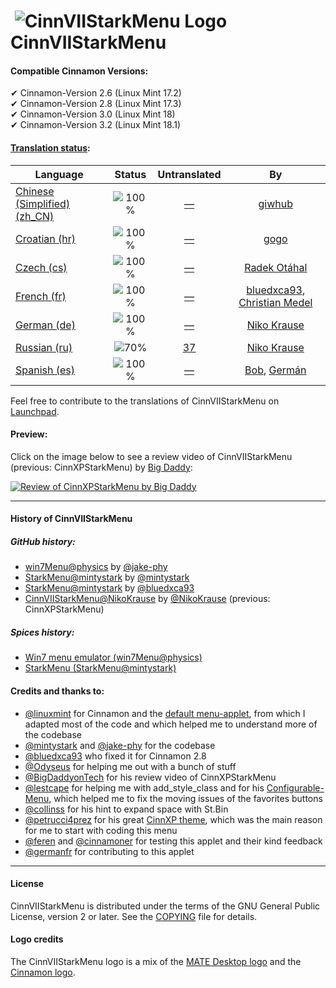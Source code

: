 # &#65279; ![CinnVIIStarkMenu Logo](https://git.io/vDWaq) CinnVIIStarkMenu

#### Compatible Cinnamon Versions:
&#10004; Cinnamon-Version 2.6 (Linux Mint 17.2) <br />
&#10004; Cinnamon-Version 2.8 (Linux Mint 17.3) <br />
&#10004; Cinnamon-Version 3.0 (Linux Mint 18)   <br />
&#10004; Cinnamon-Version 3.2 (Linux Mint 18.1) <br />

#### [Translation status](https://translations.launchpad.net/cinnviistarkmenu/trunk/+pots/cinnviistarkmenu/):

Language | Status | Untranslated | By
--------------|:--------:|:----------------:|:---:
[Chinese (Simplified) (zh_CN)](https://translations.launchpad.net/cinnviistarkmenu/trunk/+pots/cinnviistarkmenu/zh_CN)  | ![100%](http://progressed.io/bar/100) | [&mdash;](https://translations.launchpad.net/cinnviistarkmenu/trunk/+pots/cinnviistarkmenu/zh_CN/+translate?show=untranslated) | [giwhub](https://github.com/giwhub)
[Croatian (hr)](https://translations.launchpad.net/cinnviistarkmenu/trunk/+pots/cinnviistarkmenu/hr)  | ![100%](http://progressed.io/bar/100) | [&mdash;](https://translations.launchpad.net/cinnviistarkmenu/trunk/+pots/cinnviistarkmenu/hr/+translate?show=untranslated) | [gogo](https://launchpad.net/~trebelnik-stefina)
[Czech (cs)](https://translations.launchpad.net/cinnviistarkmenu/trunk/+pots/cinnviistarkmenu/cs)  | ![100%](http://progressed.io/bar/100) | [&mdash;](https://translations.launchpad.net/cinnviistarkmenu/trunk/+pots/cinnviistarkmenu/cs/+translate?show=untranslated) | [Radek Otáhal](https://launchpad.net/~radek-otahal)
[French (fr)](https://translations.launchpad.net/cinnviistarkmenu/trunk/+pots/cinnviistarkmenu/fr)  | ![100%](http://progressed.io/bar/100) | [&mdash;](https://translations.launchpad.net/cinnviistarkmenu/trunk/+pots/cinnviistarkmenu/fr/+translate?show=untranslated) | [bluedxca93](https://launchpad.net/~bluedxca93), [Christian Medel](https://launchpad.net/~cmedelahumada)
[German (de)](https://translations.launchpad.net/cinnviistarkmenu/trunk/+pots/cinnviistarkmenu/de)  | ![100%](http://progressed.io/bar/100) | [&mdash;](https://translations.launchpad.net/cinnviistarkmenu/trunk/+pots/cinnviistarkmenu/de/+translate?show=untranslated) | [Niko Krause](https://launchpad.net/~nikokrause)
[Russian (ru)](https://translations.launchpad.net/cinnviistarkmenu/trunk/+pots/cinnviistarkmenu/ru) | ![70%](http://progressed.io/bar/70) | [37](https://translations.launchpad.net/cinnviistarkmenu/trunk/+pots/cinnviistarkmenu/ru/+translate?show=untranslated) | [Niko Krause](https://launchpad.net/~nikokrause)
[Spanish (es)](https://translations.launchpad.net/cinnviistarkmenu/trunk/+pots/cinnviistarkmenu/es) | ![100%](http://progressed.io/bar/100) | [&mdash;](https://translations.launchpad.net/cinnviistarkmenu/trunk/+pots/cinnviistarkmenu/es/+translate?show=untranslated) | [Bob](https://launchpad.net/~basura1-p), [Germán](https://launchpad.net/~germanfr)

Feel free to contribute to the translations of CinnVIIStarkMenu on [Launchpad](https://translations.launchpad.net/cinnviistarkmenu).

#### Preview:
Click on the image below to see a review video of CinnVIIStarkMenu (previous: CinnXPStarkMenu) by [Big Daddy](https://www.youtube.com/channel/UCtZRKfyvx7GUEi-Lr7f4Nxg):

[![Review of CinnXPStarkMenu by Big Daddy](https://cloud.githubusercontent.com/assets/8415124/20908908/6d108a24-bb58-11e6-8d88-112f7250d630.png)](https://www.youtube.com/watch?v=OmUpLNsWgC4)

--------------------------------
#### History of CinnVIIStarkMenu

##### GitHub history:
* [win7Menu@physics](https://github.com/jake-phy/win7Menu) by [@jake-phy](https://github.com/jake-phy) <br />
* [StarkMenu@mintystark](https://github.com/mintystark/starkmenu) by [@mintystark](https://github.com/mintystark) <br />
* [StarkMenu@mintystark](https://github.com/bluedxca93/starkmenu) by [@bluedxca93](https://github.com/bluedxca93) <br />
* [CinnVIIStarkMenu@NikoKrause](https://github.com/NikoKrause/CinnVIIStarkMenu) by [@NikoKrause](https://github.com/NikoKrause) (previous: CinnXPStarkMenu)

##### Spices history:
* [Win7 menu emulator (win7Menu@physics)](https://web.archive.org/web/20160603044149/https://cinnamon-spices.linuxmint.com/applets/view/84)
* [StarkMenu (StarkMenu@mintystark)](https://web.archive.org/web/20160603020227/https://cinnamon-spices.linuxmint.com/applets/view/168)

#### Credits and thanks to:
* [@linuxmint](https://github.com/linuxmint) for Cinnamon and the [default menu-applet](https://github.com/linuxmint/Cinnamon/tree/master/files/usr/share/cinnamon/applets/menu%40cinnamon.org), from which I adapted most of the code and which helped me to understand more of the codebase
* [@mintystark](https://github.com/mintystark) and [@jake-phy](https://github.com/jake-phy) for the codebase
* [@bluedxca93](https://github.com/bluedxca93) who fixed it for Cinnamon 2.8
* [@Odyseus](https://github.com/Odyseus) for helping me out with a bunch of stuff
* [@BigDaddyonTech](https://github.com/BigDaddyonTech) for his review video of CinnXPStarkMenu
* [@lestcape](https://github.com/lestcape) for helping me with add_style_class and for his [Configurable-Menu](https://github.com/lestcape/Configurable-Menu), which helped me to fix the moving issues of the favorites buttons
* [@collinss](https://github.com/collinss) for his hint to expand space with St.Bin
* [@petrucci4prez](https://github.com/petrucci4prez) for his great [CinnXP theme](https://github.com/petrucci4prez/CinnXP), which was the main reason for me to start with coding this menu
* [@feren](https://github.com/feren) and [@cinnamoner](https://github.com/cinnamoner) for testing this applet and their kind feedback
* [@germanfr](https://github.com/germanfr) for contributing to this applet

-----------
#### License
CinnVIIStarkMenu is distributed under the terms of the GNU General Public License, version 2 or later.
See the [COPYING](https://github.com/NikoKrause/CinnVIIStarkMenu/blob/master/COPYING) file for details.

#### Logo credits
The CinnVIIStarkMenu logo is a mix of the [MATE Desktop logo](https://github.com/mate-desktop/mate-desktop/blob/f543545ceb97db7cdefc186889898e3ebdef8f65/icons/hicolor_apps_scalable_mate.svg) and the [Cinnamon logo](http://segfault.linuxmint.com/wp-content/uploads/2016/09/CinnamonIcon5-1.png).
